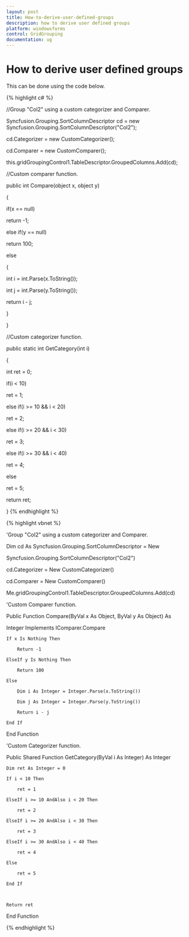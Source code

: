 ```yaml
---
layout: post
title: How-to-derive-user-defined-groups
description: how to derive user defined groups
platform: windowsforms
control: GridGrouping
documentation: ug
---
```


# How to derive user defined groups

This can be done using the code below.

{% highlight c# %}



//Group "Col2" using a custom categorizer and Comparer.

Syncfusion.Grouping.SortColumnDescriptor cd = new Syncfusion.Grouping.SortColumnDescriptor("Col2");

cd.Categorizer = new CustomCategorizer();

cd.Comparer = new CustomComparer();

this.gridGroupingControl1.TableDescriptor.GroupedColumns.Add(cd);



//Custom comparer function.

public int Compare(object x, object y)

{

if(x == null)

 return -1;

else if(y == null)

 return 100;

else 

{

 int i = int.Parse(x.ToString());

 int j = int.Parse(y.ToString());

 return i - j;

}

}



//Custom categorizer function.

public static int GetCategory(int i)

{

int ret = 0;

if(i < 10)

 ret = 1;

else if(i >= 10 && i < 20)

 ret = 2;

else if(i >= 20 && i < 30)

 ret = 3;

else if(i >= 30 && i < 40)

 ret = 4;

else  

 ret = 5;

return ret;

}
{% endhighlight  %}


{% highlight vbnet %}



'Group "Col2" using a custom categorizer and Comparer.

   Dim cd As Syncfusion.Grouping.SortColumnDescriptor = New 



Syncfusion.Grouping.SortColumnDescriptor("Col2")

   cd.Categorizer = New CustomCategorizer()

   cd.Comparer = New CustomComparer()

   Me.gridGroupingControl1.TableDescriptor.GroupedColumns.Add(cd)



'Custom Comparer function.

   Public Function Compare(ByVal x As Object, ByVal y As Object) As 



Integer Implements IComparer.Compare

    If x Is Nothing Then

        Return -1

    ElseIf y Is Nothing Then

        Return 100

    Else

        Dim i As Integer = Integer.Parse(x.ToString())

        Dim j As Integer = Integer.Parse(y.ToString())

        Return i - j

    End If

End Function



'Custom Categorizer function.

Public Shared Function GetCategory(ByVal i As Integer) As Integer

    Dim ret As Integer = 0

    If i < 10 Then

        ret = 1

    ElseIf i >= 10 AndAlso i < 20 Then

        ret = 2

    ElseIf i >= 20 AndAlso i < 30 Then

        ret = 3

    ElseIf i >= 30 AndAlso i < 40 Then

        ret = 4

    Else

        ret = 5

    End If



    Return ret

End Function

{% endhighlight  %}

